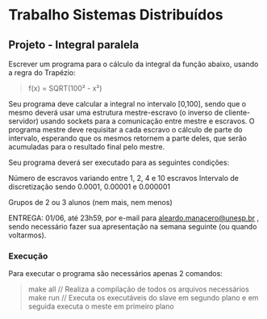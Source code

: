 # Trabalho Sistemas Distribuídos
## Projeto - Integral paralela 
Escrever um programa para o cálculo da integral da função abaixo, usando a regra do Trapézio: 

> f(x) = SQRT(100² - x²)


Seu programa deve calcular a integral no intervalo [0,100], sendo que o mesmo deverá usar uma estrutura mestre-escravo (o inverso de cliente-servidor) usando sockets para a comunicação entre mestre e escravos. O programa mestre deve requisitar a cada escravo o cálculo de parte do intervalo, esperando que os mesmos retornem a parte deles, que serão acumuladas para o resultado final pelo mestre.  

Seu programa deverá ser executado para as seguintes condições:  
 
Número de escravos variando entre 1, 2, 4 e 10 escravos
Intervalo de discretização sendo 0.0001, 0.00001 e 0.000001
 
Grupos de 2 ou 3 alunos (nem mais, nem menos) 
 
ENTREGA: 01/06, até 23h59, por e-mail para aleardo.manacero@unesp.br , sendo necessário fazer sua apresentação na semana seguinte (ou quando voltarmos).

### Execução
Para executar o programa são necessários apenas 2 comandos:
> make all // Realiza a compilação de todos os arquivos necessários
> make run // Executa os executáveis do slave em segundo plano e em seguida executa o meste em primeiro plano
